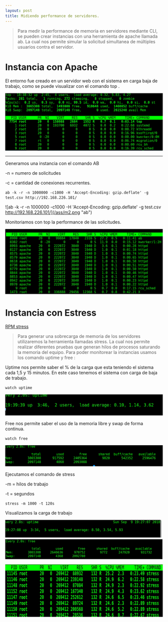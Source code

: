 ```yaml
---
layout: post
title: Midiendo performance de servidores.
---
```


> Para medir la performance de memoria en servidores mediante CLI, se pueden crear instancias con una herramienta de apache llamada ab. La cual nos permite simular la solicitud simultanea de múltiples usuarios contra el servidor.


# Instancia con Apache

El entorno fue creado en un servidor web con el sistema en carga baja de trabajo, como se puede visualizar con el comando top .

![top](/ass/m1.png "top")
___

Generamos una instancia con el comando AB

-n = numero de solicitudes 

-c = cantidad de conexiones recurrentes.

    ab -k -r -n 1000000 -c1000 -H 'Accept-Encoding: gzip.deflate' -g test.csv http://192.168.226.101/
    
 ![ab -k -r -n 1000000 -c1000 -H 'Accept-Encoding: gzip.deflate' -g test.csv http://192.168.226.101/](/ass/m2.png "ab")


Monitoriamos con top la performance de las solicitudes.

![top](/ass/m3.png "top")


# Instancia con Estress

[RPM stress](https://rpmfind.net/linux/rpm2html/search.php?query=stress)

>Para generar una sobrecarga de memoria de los servidores utilizaremos la herramienta llamadas stress. 
>La cual nos permite realizar diferentes pruebas que generan hilos de procesos saturando la memoria del equipo.
>Para poder monitorear la instancias usamos los comando uptime y free :

Uptime nos permite saber el % de la carga que esta teniendo el sistema cada 1,5 y 15 minutos.
En este caso tenemos el sistema con carga de baja de trabajo.

    watch uptime
    
![uptime](/ass/m6.png "uptime")
    
Free nos permite saber el uso de la memoria libre y swap de forma continua. 
 
    watch free

![free](/ass/m5.png "free")

    
Ejecutamos el comando de stress

-m = hilos de trabajo 

-t = segundos

    stress -m 1000 -t 120s

Visualizamos la carga de trabajo

![loadmemo](/ass/m7.png "stress")

![loadmemo](/ass/m8.png "top")





    
    


